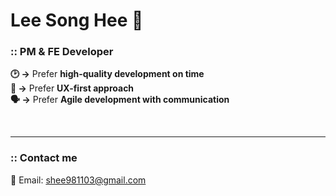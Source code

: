 # Lee Song Hee 🎀

### **:: PM & FE Developer**

**🕑 →** Prefer <strong>high-quality development on time</strong> <br>
**🤔 →** Prefer <strong>UX-first approach</strong> <br>
**🗣️ →** Prefer <strong>Agile development with communication</strong>



<!-- 작성하고 바꿔놓기 -->

<!-- #### ⬇️ **Works** ⬇️

◽️ **Portfolio:** in the works..<br>
◽️ **Blog:** in the works..<br>
-->

<br>

<!-- ◽️ **Portfolio:** [🔗 Link](https://scratched-cephalopod-eb9.notion.site/11db653cff404c93b682a31a7bb54cfe)<br>
◽️ **Blog:** [🔗 Link]()<br> -->

<!-- ◽️ **Portfolio** ➡️ [🔗 Link](https://scratched-cephalopod-eb9.notion.site/11db653cff404c93b682a31a7bb54cfe)<br>
◽️ **Blog** ➡️ [🔗 Link]()<br>

◽️ **Portfolio** → [🔗 Link](https://scratched-cephalopod-eb9.notion.site/11db653cff404c93b682a31a7bb54cfe)<br>
◽️ **Blog** → in the works..<br> -->

---

### **:: Contact me**

💌 Email: [shee981103@gmail.com](mailto:shee981103@gmail.com)

<!-- 자주 사용하는 언어 빈도 -->
<!-- https://github-readme-stats.vercel.app/api/top-langs/?username=leewooseong&layout=compact -->
<!-- 백준 티어 뱃지 -->
<!-- http://mazassumnida.wtf/api/v2/generate_badge?boj=lws1996 -->

<!--
나를 표현할 수 있는 문구 3가지 이상 넣기?
-> 한 가지를 적어도 추상적인 것 말고 수치로 말할 수 있는 것으로 얘기를 하자.
-> skillset에 대해서는 어디까지 진행했는지 어떤 프로젝트에서 어떤 기술을 써봤는지 적어보자. 어떤 언어는 어떤 것까지 해봤는지
Ex: html: 시멘틱 마크업, css: 애니메이션, js: tdd, 시각화, 최적화

https://dillinger.io/ : [readme.md](http://readme.md/) 파일의 변화를 바로바로 확인할 수 있는 사이트
-->
